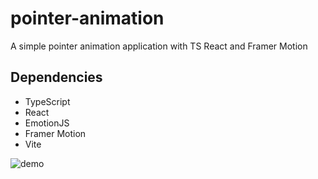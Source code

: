 # pointer-animation
A simple pointer animation application with TS React and Framer Motion

## Dependencies
- TypeScript
- React
- EmotionJS
- Framer Motion
- Vite

<img src="https://user-images.githubusercontent.com/105236273/195099819-c774a54e-e775-491e-8ba2-53138fb6b71a.png" alt="demo">
